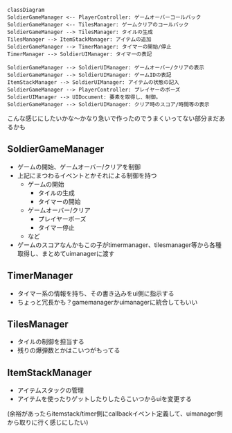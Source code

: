 ```mermaid
classDiagram
SoldierGameManager <-- PlayerController: ゲームオーバーコールバック
SoldierGameManager <-- TilesManager: ゲームクリアのコールバック
SoldierGameManager --> TilesManager: タイルの生成
TilesManager --> ItemStackManager: アイテムの追加
SoldierGameManager --> TimerManager: タイマーの開始/停止
TimerManager --> SoldierUIManager: タイマーの表記

SoldierGameManager --> SoldierUIManager: ゲームオーバー/クリアの表示
SoldierGameManager --> SoldierUIManager: ゲームIDの表記
ItemStackManager --> SoldierUIManager: アイテムの状態の記入
SoldierGameManager --> PlayerController: プレイヤーのポーズ
SoldierUIManager --> UIDocument: 要素を取得し、制御。
SoldierGameManager --> SoldierUIManager: クリア時のスコア/時間等の表示
```
こんな感じにしたいかな～かなり急いで作ったのでうまくいってない部分まだあるかも

## SoldierGameManager
- ゲームの開始、ゲームオーバー/クリアを制御
- 上記にまつわるイベントとかそれによる制御を持つ
    - ゲームの開始
        - タイルの生成
        - タイマーの開始
    - ゲームオーバー/クリア
        - プレイヤーポーズ
        - タイマー停止
    - など
- ゲームのスコアなんかもこの子がtimermanager、tilesmanager等から各種取得し、まとめてuimanagerに渡す
## TimerManager
- タイマー系の情報を持ち、その書き込みをui側に指示する
- ちょっと冗長かも？gamemanagerかuimanagerに統合してもいい
## TilesManager
- タイルの制御を担当する
- 残りの爆弾数とかはこいつがもってる
## ItemStackManager
- アイテムスタックの管理
- アイテムを使ったりゲットしたりしたらこいつからuiを変更する

(余裕があったらitemstack/timer側にcallbackイベント定義して、uimanager側から取りに行く感じにしたい)